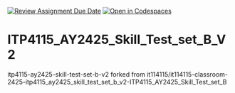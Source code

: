 [![Review Assignment Due Date](https://classroom.github.com/assets/deadline-readme-button-22041afd0340ce965d47ae6ef1cefeee28c7c493a6346c4f15d667ab976d596c.svg)](https://classroom.github.com/a/Xm0-EJqN)
[![Open in Codespaces](https://classroom.github.com/assets/launch-codespace-2972f46106e565e64193e422d61a12cf1da4916b45550586e14ef0a7c637dd04.svg)](https://classroom.github.com/open-in-codespaces?assignment_repo_id=19179273)
# ITP4115_AY2425_Skill_Test_set_B_V2


itp4115-ay2425-skill-test-set-b-v2 forked from it114115/it114115-classroom-2425-itp4115_ay2425_skill_test_set_b_v2-ITP4115_AY2425_Skill_Test_set_B
